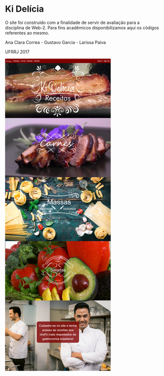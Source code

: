 # Ki Delícia

O site foi construído com a finalidade de servir de avaliação para a disciplina de Web-2. Para fins acadêmicos disponibilizamos aqui os códigos referentes ao mesmo. 

Ana Clara Correa - Gustavo Garcia - Larissa Paiva

UFRRJ 2017

![alt text](Projeto/images/Readme.png "Página inicial do site Ki Delícia")

